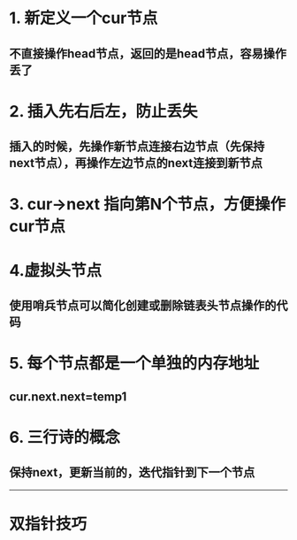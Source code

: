 # 1. 新定义一个cur节点
## 不直接操作head节点，返回的是head节点，容易操作丢了

# 2. 插入先右后左，防止丢失
## 插入的时候，先操作新节点连接右边节点（先保持next节点），再操作左边节点的next连接到新节点

# 3. cur->next 指向第N个节点，方便操作cur节点

# 4.虚拟头节点
## 使用哨兵节点可以简化创建或删除链表头节点操作的代码

# 5. 每个节点都是一个单独的内存地址
## cur.next.next=temp1

# 6. 三行诗的概念
## 保持next，更新当前的，迭代指针到下一个节点

---
# 双指针技巧
